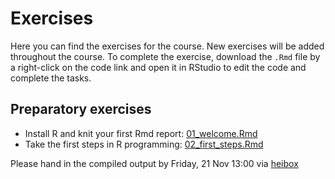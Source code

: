 # Exercises
Here you can find the exercises for the course. New exercises will be added throughout the course. To complete the exercise, download the `.Rmd` file by a right-click on the code link and open it in RStudio to edit the code and complete the tasks.


## Preparatory exercises

- Install R and knit your first Rmd report: 
[01_welcome.Rmd](0_preparations/01_welcome.Rmd)
- Take the first steps in R programming:  [02_first_steps.Rmd](0_preparations/02_first_steps.Rmd)

Please hand in the compiled output by Friday, 21 Nov 13:00 via [heibox](https://heibox.uni-heidelberg.de/u/d/3fc775beeacb4bcba12b/)
